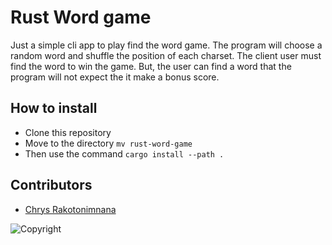 # Rust Word game
Just a simple cli app to play find the word game. 
The program will choose a random word and shuffle the position of each charset. The client user must find the
word to win the game. But, the user can find a word that the program will not expect the it make a bonus score.

## How to install
- Clone this repository
- Move to the directory `mv rust-word-game`
- Then use the command `cargo install --path .`

## Contributors
- [Chrys Rakotonimnana](https://gihtub.com/chrys-elrak)

![Copyright](https://img.shields.io/static/v1.svg?label=Rust%20word%20game&message=%202022%20Chrys%20Rakotonimanana&labelColor=informational&color=033450)